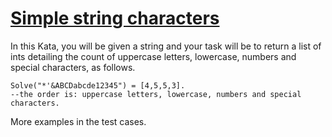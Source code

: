 # [Simple string characters](https://www.codewars.com/kata/simple-string-characters "https://www.codewars.com/kata/5a29a0898f27f2d9c9000058")

In this Kata, you will be given a string and your task will be to return a list of ints detailing the count of uppercase letters, lowercase, numbers and special characters, as follows.

```
Solve("*'&ABCDabcde12345") = [4,5,5,3]. 
--the order is: uppercase letters, lowercase, numbers and special characters.
```

More examples in the test cases. 